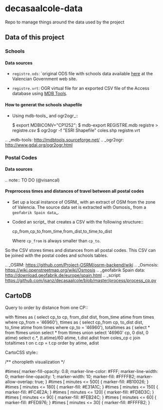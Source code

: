 # decasaalcole-data

Repo to manage things around the data used by the project


## Data of this project

### Schools

#### Data sources

* ``registre.ods``: `original ODS file with schools data available [here](https://ceice.gva.es/va/web/centros-docentes/descarga-base-de-datos) at the Valencian Government web site.
 
* ``registre.vrt``: OGR virtual file for an exported CSV file of
  the Access database using [MDB Tools](http://mdbtools.sourceforge.net/).


#### How to generat the schools shapefile

* Using mdb-tools_ and ogr2ogr_::

   $ export MDBICONV="CP1252";
   $ mdb-export REGISTRE.mdb registre > registre.csv
   $ ogr2ogr -f "ESRI Shapefile" coles.shp registre.vrt

.. _mdb-tools: http://mdbtools.sourceforge.net/
.. _ogr2ogr: http://www.gdal.org/ogr2ogr.html

### Postal Codes

#### Data sources

.. note:: TO DO (@visancal)


#### Preprrocess times and distances of travel between all postal codes

* Set up a local instance of OSRM_ with an extract of OSM from the zone of
  Valencia. The source data set is extracted with Osmosis_ from a
  `geofabrik Spain data`_.

* Coded an script_ that creates a CSV with the following structure::

    cp_from,cp_to,from_time,from_dist,to_time,to_dist

  Where ``cp_from`` is always smaller than ``cp_to``.

So the CSV stores times and distances from all postal codes. This CSV can be
joined with the postal codes and schools tables.

.. _OSRM: https://github.com/Project-OSRM/osrm-backend/wiki
.. _Osmosis: https://wiki.openstreetmap.org/wiki/Osmosis
.. _geofabrik Spain data: http://download.geofabrik.de/europe/spain.html
.. _script: https://github.com/jsanz/decasaalcole/blob/master/process/process_cp.py

## CartoDB

Query to order by distance from one CP::

  with
    ftimes as (
      select
        cp_to cp,
        from_dist dist,
        from_time atime
        from times
      where cp_from = '46960'),
    ttimes as (
      select
        cp_from cp,
        to_dist dist,
        to_time atime
      from times
      where cp_to = '46960'),
    totaltimes as (
      select * from ftimes
      union select * from ttimes
      union select '46960' cp, 0 dist, 0 atime)
  select
    c.*,
    (t.atime)/60 atime,
    t.dist adist
  from coles_cp c
  join totaltimes t
  on c.cp = t.cp
  order by
    atime,
    adist

CartoCSS style::

  /** choropleth visualization */

  #times{
    marker-fill-opacity: 0.8;
    marker-line-color: #FFF;
    marker-line-width: 0;
    marker-line-opacity: 1;
    marker-width: 10;
    marker-fill: #FFFFB2;
    marker-allow-overlap: true;
  }
  #times [ minutes <= 500] {
     marker-fill: #B10026;
  }
  #times [ minutes <= 180] {
     marker-fill: #E31A1C;
  }
  #times [ minutes <= 150] {
     marker-fill: #FC4E2A;
  }
  #times [ minutes <= 120] {
     marker-fill: #FD8D3C;
  }
  #times [ minutes <= 90] {
     marker-fill: #FEB24C;
  }
  #times [ minutes <= 60] {
     marker-fill: #FED976;
  }
  #times [ minutes <= 30] {
     marker-fill: #FFFFB2;
  }
